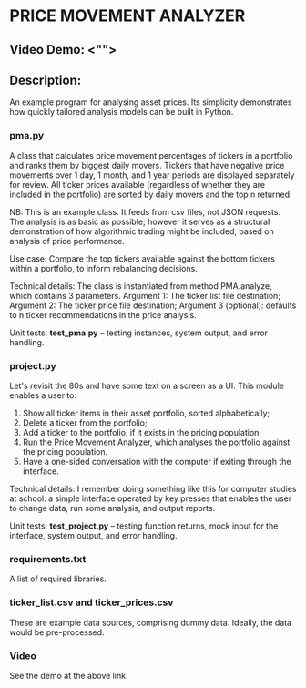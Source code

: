 # PRICE MOVEMENT ANALYZER
## Video Demo: <"">
## Description:

An example program for analysing asset prices. Its simplicity demonstrates how quickly tailored analysis models can be built in Python.

### **pma.py**

A class that calculates price movement percentages of tickers in a portfolio and ranks them by biggest daily movers. Tickers that have negative price movements over 1 day, 1 month, and 1 year periods are displayed separately for review. All ticker prices available (regardless of whether they are included in the portfolio) are sorted by daily movers and the top n returned.

NB: This is an example class. It feeds from csv files, not JSON requests. The analysis is as basic as possible; however it serves as a structural demonstration of how algorithmic trading might be included, based on analysis of price performance.

Use case: Compare the top tickers available against the bottom tickers within a portfolio, to inform rebalancing decisions.

Technical details: The class is instantiated from method PMA.analyze, which contains 3 parameters. Argument 1: The ticker list file destination; Argument 2: The ticker price file destination; Argument 3 (optional): defaults to n ticker recommendations in the price analysis.

Unit tests: **test_pma.py** – testing instances, system output, and error handling.

### **project.py**

Let's revisit the 80s and have some text on a screen as a UI. This module enables a user to:
1) Show all ticker items in their asset portfolio, sorted alphabetically;
2) Delete a ticker from the portfolio;
3) Add a ticker to the portfolio, if it exists in the pricing population.
4) Run the Price Movement Analyzer, which analyses the portfolio against the pricing population.
5) Have a one-sided conversation with the computer if exiting through the interface.

Technical details: I remember doing something like this for computer studies at school: a simple interface operated by key presses that enables the user to change data, run some analysis, and output reports.

Unit tests: **test_project.py** – testing function returns, mock input for the interface, system output, and error handling.

### **requirements.txt**

A list of required libraries.

### **ticker_list.csv and ticker_prices.csv**

These are example data sources, comprising dummy data. Ideally, the data would be pre-processed.

### **Video**

See the demo at the above link.